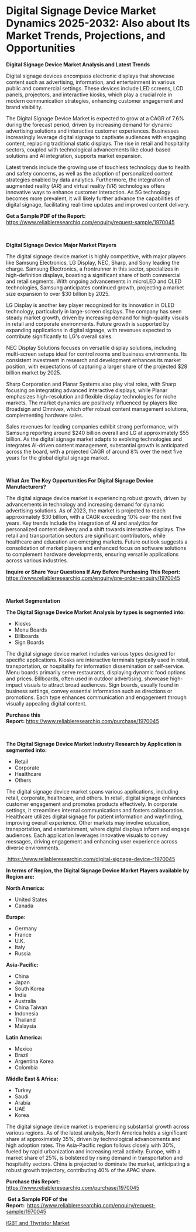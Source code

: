 <p><h1>Digital Signage Device Market Dynamics 2025-2032: Also about Its Market Trends, Projections, and Opportunities</h1></p><p><strong>Digital Signage Device Market Analysis and Latest Trends</strong></p>
<p><p>Digital signage devices encompass electronic displays that showcase content such as advertising, information, and entertainment in various public and commercial settings. These devices include LED screens, LCD panels, projectors, and interactive kiosks, which play a crucial role in modern communication strategies, enhancing customer engagement and brand visibility.</p><p>The Digital Signage Device Market is expected to grow at a CAGR of 7.6% during the forecast period, driven by increasing demand for dynamic advertising solutions and interactive customer experiences. Businesses increasingly leverage digital signage to captivate audiences with engaging content, replacing traditional static displays. The rise in retail and hospitality sectors, coupled with technological advancements like cloud-based solutions and AI integration, supports market expansion.</p><p>Latest trends include the growing use of touchless technology due to health and safety concerns, as well as the adoption of personalized content strategies enabled by data analytics. Furthermore, the integration of augmented reality (AR) and virtual reality (VR) technologies offers innovative ways to enhance customer interaction. As 5G technology becomes more prevalent, it will likely further advance the capabilities of digital signage, facilitating real-time updates and improved content delivery.</p></p>
<p><strong>Get a Sample PDF of the Report:&nbsp;</strong> <a href="https://www.reliableresearchiq.com/enquiry/request-sample/1970045?utm_campaign=2926&utm_medium=2&utm_source=Github&utm_content=ia&utm_term=06042025&utm_id=digital-signage-device">https://www.reliableresearchiq.com/enquiry/request-sample/1970045</a></p>
<p>&nbsp;</p>
<p><strong>Digital Signage Device Major Market Players</strong></p>
<p><p>The digital signage device market is highly competitive, with major players like Samsung Electronics, LG Display, NEC, Sharp, and Sony leading the charge. Samsung Electronics, a frontrunner in this sector, specializes in high-definition displays, boasting a significant share of both commercial and retail segments. With ongoing advancements in microLED and OLED technologies, Samsung anticipates continued growth, projecting a market size expansion to over $30 billion by 2025.</p><p>LG Display is another key player recognized for its innovation in OLED technology, particularly in large-screen displays. The company has seen steady market growth, driven by increasing demand for high-quality visuals in retail and corporate environments. Future growth is supported by expanding applications in digital signage, with revenues expected to contribute significantly to LG's overall sales.</p><p>NEC Display Solutions focuses on versatile display solutions, including multi-screen setups ideal for control rooms and business environments. Its consistent investment in research and development enhances its market position, with expectations of capturing a larger share of the projected $28 billion market by 2025.</p><p>Sharp Corporation and Planar Systems also play vital roles, with Sharp focusing on integrating advanced interactive displays, while Planar emphasizes high-resolution and flexible display technologies for niche markets. The market dynamics are positively influenced by players like Broadsign and Omnivex, which offer robust content management solutions, complementing hardware sales.</p><p>Sales revenues for leading companies exhibit strong performance, with Samsung reporting around $240 billion overall and LG at approximately $55 billion. As the digital signage market adapts to evolving technologies and integrates AI-driven content management, substantial growth is anticipated across the board, with a projected CAGR of around 8% over the next five years for the global digital signage market.</p></p>
<p>&nbsp;</p>
<p><strong>What Are The Key Opportunities For Digital Signage Device Manufacturers?</strong></p>
<p><p>The digital signage device market is experiencing robust growth, driven by advancements in technology and increasing demand for dynamic advertising solutions. As of 2023, the market is projected to reach approximately $30 billion, with a CAGR exceeding 10% over the next five years. Key trends include the integration of AI and analytics for personalized content delivery and a shift towards interactive displays. The retail and transportation sectors are significant contributors, while healthcare and education are emerging markets. Future outlook suggests a consolidation of market players and enhanced focus on software solutions to complement hardware developments, ensuring versatile applications across various industries.</p></p>
<p><strong>Inquire or Share Your Questions If Any Before Purchasing This Report:</strong> <a href="https://www.reliableresearchiq.com/enquiry/pre-order-enquiry/1970045?utm_campaign=2926&utm_medium=2&utm_source=Github&utm_content=ia&utm_term=06042025&utm_id=digital-signage-device">https://www.reliableresearchiq.com/enquiry/pre-order-enquiry/1970045</a></p>
<p>&nbsp;</p>
<p><strong>Market Segmentation</strong></p>
<p><strong>The Digital Signage Device Market Analysis by types is segmented into:</strong></p>
<p><ul><li>Kiosks</li><li>Menu Boards</li><li>Billboards</li><li>Sign Boards</li></ul></p>
<p><p>The digital signage device market includes various types designed for specific applications. Kiosks are interactive terminals typically used in retail, transportation, or hospitality for information dissemination or self-service. Menu boards primarily serve restaurants, displaying dynamic food options and prices. Billboards, often used in outdoor advertising, showcase high-impact visuals to attract broad audiences. Sign boards, usually found in business settings, convey essential information such as directions or promotions. Each type enhances communication and engagement through visually appealing digital content.</p></p>
<p><strong>Purchase this Report:&nbsp;</strong><a href="https://www.reliableresearchiq.com/purchase/1970045?utm_campaign=2926&utm_medium=2&utm_source=Github&utm_content=ia&utm_term=06042025&utm_id=digital-signage-device">https://www.reliableresearchiq.com/purchase/1970045</a></p>
<p>&nbsp;</p>
<p><strong>The Digital Signage Device Market Industry Research by Application is segmented into:</strong></p>
<p><ul><li>Retail</li><li>Corporate</li><li>Healthcare</li><li>Others</li></ul></p>
<p><p>The digital signage device market spans various applications, including retail, corporate, healthcare, and others. In retail, digital signage enhances customer engagement and promotes products effectively. In corporate settings, it streamlines internal communications and fosters collaboration. Healthcare utilizes digital signage for patient information and wayfinding, improving overall experience. Other markets may involve education, transportation, and entertainment, where digital displays inform and engage audiences. Each application leverages innovative visuals to convey messages, driving engagement and enhancing user experience across diverse environments.</p></p>
<p><a href="https://www.reliableresearchiq.com/digital-signage-device-r1970045?utm_campaign=2926&utm_medium=2&utm_source=Github&utm_content=ia&utm_term=06042025&utm_id=digital-signage-device">&nbsp;https://www.reliableresearchiq.com/digital-signage-device-r1970045</a></p>
<p><strong>In terms of Region, the Digital Signage Device Market Players available by Region are:</strong></p>
<p>
    <p> <strong> North America: </strong>
        <ul>
            <li>United States</li>
            <li>Canada</li>
        </ul>
        </p> 
    <p> <strong> Europe: </strong>
        <ul>
            <li>Germany</li>
            <li>France</li>
            <li>U.K.</li>
            <li>Italy</li>
            <li>Russia</li>
        </ul>
        </p> 
    <p> <strong> Asia-Pacific: </strong>
        <ul>
            <li>China</li>
            <li>Japan</li>
            <li>South Korea</li>
            <li>India</li>
            <li>Australia</li>
            <li>China Taiwan</li>
            <li>Indonesia</li>
            <li>Thailand</li>
            <li>Malaysia</li>
        </ul>
        </p> 
    <p> <strong> Latin America: </strong>
        <ul>
            <li>Mexico</li>
            <li>Brazil</li>
            <li>Argentina Korea</li>
            <li>Colombia</li>
        </ul>
        </p> 
    <p> <strong> Middle East & Africa: </strong>
        <ul>
            <li>Turkey</li>
            <li>Saudi</li>
            <li>Arabia</li>
            <li>UAE</li>
            <li>Korea</li>
        </ul>
    </p>
    </p>
<p><p>The digital signage device market is experiencing substantial growth across various regions. As of the latest analysis, North America holds a significant share at approximately 35%, driven by technological advancements and high adoption rates. The Asia-Pacific region follows closely with 30%, fueled by rapid urbanization and increasing retail activity. Europe, with a market share of 25%, is bolstered by rising demand in transportation and hospitality sectors. China is projected to dominate the market, anticipating a robust growth trajectory, contributing 40% of the APAC share.</p></p>
<p><strong>Purchase this Report: </strong><a href="https://www.reliableresearchiq.com/purchase/1970045?utm_campaign=2926&utm_medium=2&utm_source=Github&utm_content=ia&utm_term=06042025&utm_id=digital-signage-device">https://www.reliableresearchiq.com/purchase/1970045</a></p>
<p>&nbsp;<strong>Get a Sample PDF of the Report:&nbsp;&nbsp;</strong><a href="https://www.reliableresearchiq.com/enquiry/request-sample/1970045?utm_campaign=2926&utm_medium=2&utm_source=Github&utm_content=ia&utm_term=06042025&utm_id=digital-signage-device">https://www.reliableresearchiq.com/enquiry/request-sample/1970045</a></p>
<p><strong></strong></p>
<p><p><a href="https://github.com/tumacaakesha78/Market-Research-Report-List-1/blob/main/igbt-and-thyristor-market.md?utm_campaign=2926&utm_medium=2&utm_source=Github&utm_content=ia&utm_term=06042025&utm_id=digital-signage-device">IGBT and Thyristor Market</a></p></p>